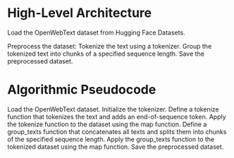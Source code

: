 # High-Level Architecture
Load the OpenWebText dataset from Hugging Face Datasets.

Preprocess the dataset:
Tokenize the text using a tokenizer.
Group the tokenized text into chunks of a specified sequence length.
Save the preprocessed dataset.

# Algorithmic Pseudocode
Load the OpenWebText dataset.
Initialize the tokenizer.
Define a tokenize function that tokenizes the text and adds an end-of-sequence token.
Apply the tokenize function to the dataset using the map function.
Define a group_texts function that concatenates all texts and splits them into chunks of the specified sequence length.
Apply the group_texts function to the tokenized dataset using the map function.
Save the preprocessed dataset.